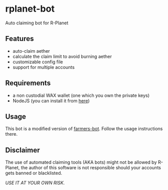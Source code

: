 # rplanet-bot
Auto claiming bot for R-Planet

## Features
* auto-claim aether
* calculate the claim limit to avoid burning aether
* customizable config file
* support for multiple accounts

## Requirements
* a non custodial WAX wallet (one which you own the private keys) 
* NodeJS (you can install it from [here](https://nodejs.org/en/download/))

## Usage
This bot is a modified version of [farmers-bot](https://github.com/benjiewheeler/farmers-bot). Follow the usage instructions there.

## Disclaimer
The use of automated claiming tools (AKA bots) might not be allowed by R-Planet, the author of this software is not responsible should your accounts gets banned or blacklisted.

*USE IT AT YOUR OWN RISK.*